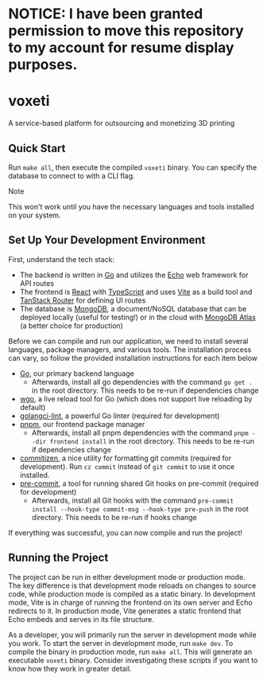 # NOTICE: I have been granted permission to move this repository to my account for resume display purposes. 

# voxeti

A service-based platform for outsourcing and monetizing 3D printing

## Quick Start

Run `make all`, then execute the compiled `voxeti` binary.
You can specify the database to connect to with a CLI flag.

> [!NOTE]
> This won't work until you have the necessary languages and tools installed on your system.

## Set Up Your Development Environment

First, understand the tech stack:

- The backend is written in [Go](https://go.dev/) and utilizes the [Echo](https://echo.labstack.com/) web framework for API routes
- The frontend is [React](https://react.dev/) with [TypeScript](https://www.typescriptlang.org/) and uses [Vite](https://vitejs.dev/) as a build tool and [TanStack Router](https://tanstack.com/router/v1) for defining UI routes
- The database is [MongoDB](https://www.mongodb.com/), a document/NoSQL database that can be deployed locally (useful for testing!) or in the cloud with [MongoDB Atlas](https://www.mongodb.com/docs/atlas/) (a better choice for production)

Before we can compile and run our application, we need to install several languages, package managers, and various tools.
The installation process can vary, so follow the provided installation instructions for each item below

- [Go](https://go.dev/doc/install), our primary backend language
  - Afterwards, install all go dependencies with the command `go get .` in the root directory. This needs to be re-run if dependencies change
- [wgo](https://github.com/bokwoon95/wgo), a live reload tool for Go (which does not support live reloading by default)
- [golangci-lint](https://golangci-lint.run/usage/install/#local-installation), a powerful Go linter (required for development)
- [pnpm](https://pnpm.io/installation), our frontend package manager
  - Afterwards, install all pnpm dependencies with the command `pnpm --dir frontend install` in the root directory. This needs to be re-run if dependencies change
- [commitizen](https://commitizen-tools.github.io/commitizen/), a nice utility for formatting git commits (required for development). Run `cz commit` instead of `git commit` to use it once installed.
- [pre-commit](https://pre-commit.com/), a tool for running shared Git hooks on pre-commit (required for development)
  - Afterwards, install all Git hooks with the command `pre-commit install --hook-type commit-msg --hook-type pre-push` in the root directory. This needs to be re-run if hooks change

If everything was successful, you can now compile and run the project!

## Running the Project

The project can be run in either development mode or production mode. The key difference is that development mode reloads on changes to source code, while production mode is compiled as a static binary.
In development mode, Vite is in charge of running the frontend on its own server and Echo redirects to it.
In production mode, Vite generates a static frontend that Echo embeds and serves in its file structure.

As a developer, you will primarily run the server in development mode while you work. To start the server in development mode, run `make dev`.
To compile the binary in production mode, run `make all`. This will generate an executable `voxeti` binary.
Consider investigating these scripts if you want to know how they work in greater detail.
